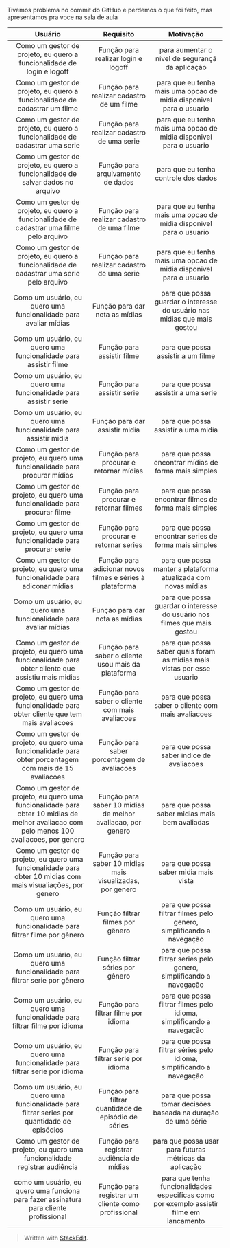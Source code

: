 Tivemos problema no commit do GitHub e perdemos o que foi feito, mas apresentamos pra voce na sala de aula

|                                                                  Usuário                                                                  |                          Requisito                          |                                        Motivação                                         |
|:-----------------------------------------------------------------------------------------------------------------------------------------:|:-----------------------------------------------------------:|:----------------------------------------------------------------------------------------:|
|                                  Como um gestor de projeto, eu quero a funcionalidade de login e logoff                                   |             Função para realizar login e logoff             |                     para aumentar o nível de segurançã da aplicação                      |
|                                Como um gestor de projeto, eu quero a funcionalidade de cadastrar um filme                                 |          Função para realizar cadastro de um filme          |           para que eu tenha mais uma opcao de midia disponivel para o usuario            |
|                                Como um gestor de projeto, eu quero a funcionalidade de cadastrar uma serie                                |         Função para realizar cadastro de uma serie          |           para que eu tenha mais uma opcao de midia disponivel para o usuario            |
|                              Como um gestor de projeto, eu quero a funcionalidade de salvar dados no arquivo                              |              Função para arquivamento de dados              |                           para que eu tenha controle dos dados                           |
|                         Como um gestor de projeto, eu quero a funcionalidade de cadastrar uma filme pelo arquivo                          |         Função para realizar cadastro de uma filme          |           para que eu tenha mais uma opcao de midia disponivel para o usuario            |
|                         Como um gestor de projeto, eu quero a funcionalidade de cadastrar uma serie pelo arquivo                          |         Função para realizar cadastro de uma serie          |           para que eu tenha mais uma opcao de midia disponivel para o usuario            |
|                                     Como um usuário, eu quero uma funcionalidade para avaliar mídias                                      |               Função para dar nota as mídias                |         para que possa guardar o interesse do usuário nas midias que mais gostou         |
|                                     Como um usuário, eu quero uma funcionalidade para assistir filme                                      |                 Função para assistir filme                  |                            para que possa assistir a um filme                            |
|                                     Como um usuário, eu quero uma funcionalidade para assistir serie                                      |                 Função para assistir serie                  |                           para que possa assistir a uma serie                            |
|                                     Como um usuário, eu quero uma funcionalidade para assistir midia                                      |               Função para dar assistir midia                |                           para que possa assistir a uma midia                            |
|                                Como um gestor de projeto, eu quero uma funcionalidade para procurar mídias                                |           Função para procurar e retornar mídias            |                  para que possa encontrar mídias de forma mais simples                   |
|                                Como um gestor de projeto, eu quero uma funcionalidade para procurar filme                                 |           Função para procurar e retornar filmes            |                  para que possa encontrar filmes de forma mais simples                   |
|                                Como um gestor de projeto, eu quero uma funcionalidade para procurar serie                                 |           Função para procurar e retornar series            |                  para que possa encontrar series de forma mais simples                   |
|                                Como um gestor de projeto, eu quero uma funcionalidade para adiconar mídias                                |  Função para adicionar novos filmes e séries à plataforma   |              para que possa manter a plataforma atualizada com novas mídias              |
|                                     Como um usuário, eu quero uma funcionalidade para avaliar mídias                                      |               Função para dar nota as mídias                |         para que possa guardar o interesse do usuário nos filmes que mais gostou         |
|                    Como um gestor de projeto, eu quero uma funcionalidade para obter cliente que assistiu mais midias                     |     Função para saber o cliente usou mais da plataforma     |         para que possa saber quais foram as midias mais vistas por esse usuario          |
|                     Como um gestor de projeto, eu quero uma funcionalidade para obter cliente que tem mais avaliacoes                     |       Função para saber o cliente com mais avaliacoes       |                    para que possa saber o cliente com mais avaliacoes                    |
|                  Como um gestor de projeto, eu quero uma funcionalidade para obter porcentagem com mais de 15 avaliacoes                  |         Função para saber porcentagem de avaliacoes         |                        para que possa saber indice de avaliacoes                         |
| Como um gestor de projeto, eu quero uma funcionalidade para obter 10 midias de melhor avaliacao com pelo menos 100 avaliacoes, por genero | Função para saber 10 midias de melhor avaliacao, por genero |                      para que possa saber midias mais bem avaliadas                      |
|               Como um gestor de projeto, eu quero uma funcionalidade para obter 10 midias com mais visualiações, por genero               |  Função para saber 10 midias mais visualizadas, por genero  |                          para que possa saber midia mais vista                           |
|                                Como um usuário, eu quero uma funcionalidade para filtrar filme por gênero                                 |              Função filtrar filmes por gênero               |           para que possa filtrar filmes pelo genero, simplificando a navegação           |
|                                Como um usuário, eu quero uma funcionalidade para filtrar serie por gênero                                 |              Função filtrar séries por gênero               |           para que possa filtrar series pelo genero, simplificando a navegação           |
|                                Como um usuário, eu quero uma funcionalidade para filtrar filme por idioma                                 |            Função para filtrar filme por idioma             |           para que possa filtrar filmes pelo idioma, simplificando a navegação           |
|                                Como um usuário, eu quero uma funcionalidade para filtrar serie por idioma                                 |            Função para filtrar serie por idioma             |           para que possa filtrar séries pelo idioma, simplificando a navegação           |
|                       Como um usuário, eu quero uma funcionalidade para filtrar series por quantidade de episódios                        |    Função para filtrar quantidade de episódio de séries     |              para que possa tomar decisões baseada na duração de uma série               |
|                                Como um gestor de projeto, eu quero uma funcionalidade registrar audiência                                 |          Função para registrar audiência de mídias          |                  para que possa usar para futuras métricas da aplicação                  |
|                          como um usuário, eu quero uma funciona para fazer assinatura para cliente profissional                           |     Função para registrar um cliente como profissional      | para que tenha funcionalidades especificas como por exemplo assistir filme em lancamento |

> Written with [StackEdit](https://stackedit.io/).
